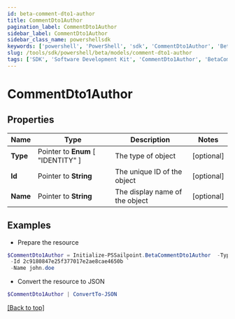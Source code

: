 ```yaml
---
id: beta-comment-dto1-author
title: CommentDto1Author
pagination_label: CommentDto1Author
sidebar_label: CommentDto1Author
sidebar_class_name: powershellsdk
keywords: ['powershell', 'PowerShell', 'sdk', 'CommentDto1Author', 'BetaCommentDto1Author'] 
slug: /tools/sdk/powershell/beta/models/comment-dto1-author
tags: ['SDK', 'Software Development Kit', 'CommentDto1Author', 'BetaCommentDto1Author']
---
```



# CommentDto1Author

## Properties

Name | Type | Description | Notes
------------ | ------------- | ------------- | -------------
**Type** |  Pointer to  **Enum** [  "IDENTITY" ] | The type of object | [optional] 
**Id** |  Pointer to **String** | The unique ID of the object | [optional] 
**Name** |  Pointer to **String** | The display name of the object | [optional] 

## Examples

- Prepare the resource
```powershell
$CommentDto1Author = Initialize-PSSailpoint.BetaCommentDto1Author  -Type IDENTITY `
 -Id 2c9180847e25f377017e2ae8cae4650b `
 -Name john.doe
```

- Convert the resource to JSON
```powershell
$CommentDto1Author | ConvertTo-JSON
```


[[Back to top]](#) 

